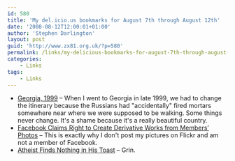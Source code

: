 ```yaml
---
id: 580
title: 'My del.icio.us bookmarks for August 7th through August 12th'
date: '2008-08-12T12:00:01+01:00'
author: 'Stephen Darlington'
layout: post
guid: 'http://www.zx81.org.uk/?p=580'
permalink: /links/my-delicious-bookmarks-for-august-7th-through-august-12th.html
categories:
    - Links
tags:
    - Links
---
```


- [Georgia, 1999](http://www.zx81.org.uk/travel/georgia.html) – When I went to Georgia in late 1999, we had to change the itinerary because the Russians had "accidentally" fired mortars somewhere near where we were supposed to be walking. Some things never change. It's a shame because it's a really beautiful country.
- [Facebook Claims Right to Create Derivative Works from Members’ Photos](http://blogs.photopreneur.com/facebook-claims-right-to-create-derivative-works-from-members-photos) – This is exactly why I don't post my pictures on Flickr and am not a member of Facebook.
- [Atheist Finds Nothing in His Toast](http://www.cynical-c.com/?p=11173) – Grin.